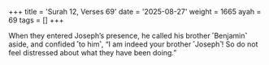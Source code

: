 +++
title = 'Surah 12, Verses 69'
date = '2025-08-27'
weight = 1665
ayah = 69
tags = []
+++

When they entered Joseph’s presence, he called his brother ˹Benjamin˺ aside, and confided ˹to him˺, “I am indeed your brother ˹Joseph˺! So do not feel distressed about what they have been doing.”